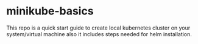 # minikube-basics
This repo is a quick start guide to create local kubernetes cluster on your system/virtual machine also it includes steps needed for helm installation.
